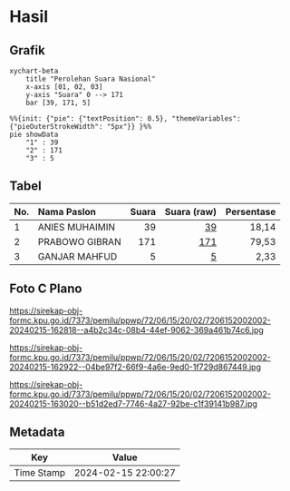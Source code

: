 # Hasil

## Grafik

```mermaid
xychart-beta
    title "Perolehan Suara Nasional"
    x-axis [01, 02, 03]
    y-axis "Suara" 0 --> 171
    bar [39, 171, 5]
```

```mermaid
%%{init: {"pie": {"textPosition": 0.5}, "themeVariables": {"pieOuterStrokeWidth": "5px"}} }%%
pie showData
    "1" : 39
    "2" : 171
    "3" : 5
```

## Tabel

| No. | Nama Paslon    | Suara | Suara (raw) | Persentase |
|:--- |:-------------- | -----:| -----------:| ----------:|
| 1   | ANIES MUHAIMIN | 39    | [39][p-1]   | 18,14      |
| 2   | PRABOWO GIBRAN | 171   | [171][p-2]  | 79,53      |
| 3   | GANJAR MAHFUD  | 5     | [5][p-3]    | 2,33       |


[p-1]: https://github.com/gigit-pemilu/pemilu-2024/blob/main/pilpres/hitung-suara/sub/72-sulawesi-tengah/sub/06-morowali/sub/15-bungku-pesisir/sub/2002-tangofa/sub/002-tps/sub/paslon-1.txt
[p-2]: https://github.com/gigit-pemilu/pemilu-2024/blob/main/pilpres/hitung-suara/sub/72-sulawesi-tengah/sub/06-morowali/sub/15-bungku-pesisir/sub/2002-tangofa/sub/002-tps/sub/paslon-2.txt
[p-3]: https://github.com/gigit-pemilu/pemilu-2024/blob/main/pilpres/hitung-suara/sub/72-sulawesi-tengah/sub/06-morowali/sub/15-bungku-pesisir/sub/2002-tangofa/sub/002-tps/sub/paslon-3.txt

## Foto C Plano

https://sirekap-obj-formc.kpu.go.id/7373/pemilu/ppwp/72/06/15/20/02/7206152002002-20240215-162818--a4b2c34c-08b4-44ef-9062-369a461b74c6.jpg

https://sirekap-obj-formc.kpu.go.id/7373/pemilu/ppwp/72/06/15/20/02/7206152002002-20240215-162922--04be97f2-66f9-4a6e-9ed0-1f729d867449.jpg

https://sirekap-obj-formc.kpu.go.id/7373/pemilu/ppwp/72/06/15/20/02/7206152002002-20240215-163020--b51d2ed7-7746-4a27-92be-c1f39141b987.jpg


## Metadata

| Key        | Value               |
| ---------- | ------------------- |
| Time Stamp | 2024-02-15 22:00:27 |



